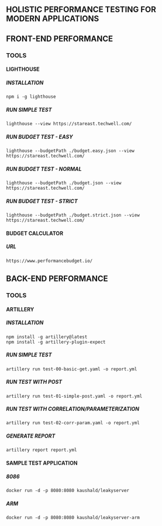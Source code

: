 ## HOLISTIC PERFORMANCE TESTING FOR MODERN APPLICATIONS

## FRONT-END PERFORMANCE

### TOOLS

#### LIGHTHOUSE

##### INSTALLATION

```shell
npm i -g lighthouse
```

##### RUN SIMPLE TEST

```shell
lighthouse --view https://stareast.techwell.com/
```

##### RUN BUDGET TEST - EASY

```shell
lighthouse --budgetPath ./budget.easy.json --view https://stareast.techwell.com/
```

##### RUN BUDGET TEST - NORMAL

```shell
lighthouse --budgetPath ./budget.json --view https://stareast.techwell.com/
```

##### RUN BUDGET TEST - STRICT

```shell
lighthouse --budgetPath ./budget.strict.json --view https://stareast.techwell.com/
```

#### BUDGET CALCULATOR

##### URL

```url
https://www.performancebudget.io/
```

## BACK-END PERFORMANCE

### TOOLS

#### ARTILLERY

##### INSTALLATION

```shell
npm install -g artillery@latest
npm install -g artillery-plugin-expect
```

##### RUN SIMPLE TEST

```shell
artillery run test-00-basic-get.yaml -o report.yml
```

##### RUN TEST WITH POST

```shell
artillery run test-01-simple-post.yaml -o report.yml
```

##### RUN TEST WITH CORRELATION/PARAMETERIZATION

```shell
artillery run test-02-corr-param.yaml -o report.yml
```

##### GENERATE REPORT

```shell
artillery report report.yml
```

#### SAMPLE TEST APPLICATION

##### 8086

```shell
docker run -d -p 8080:8080 kaushald/leakyserver
```

##### ARM

```shell
docker run -d -p 8080:8080 kaushald/leakyserver-arm
```
